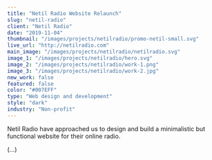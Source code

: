 ```yaml
---
title: "Netil Radio Website Relaunch"
slug: "netil-radio"
client: "Netil Radio"
date: "2019-11-04"
thumbnail: "/images/projects/netilradio/promo-netil-small.svg"
live_url: "http://netilradio.com"
main_image: "/images/projects/netilradio/netilradio.svg"
image_1: "/images/projects/netilradio/hero.svg"
image_2: "/images/projects/netilradio/work-1.png"
image_3: "/images/projects/netilradio/work-2.jpg"
new_work: false
featured: false
color: "#007EFF"
type: "Web design and development"
style: "dark"
industry: "Non-profit"
---
```

Netil Radio have approached us to design and build a minimalistic but functional
website for their online radio.

(...)
